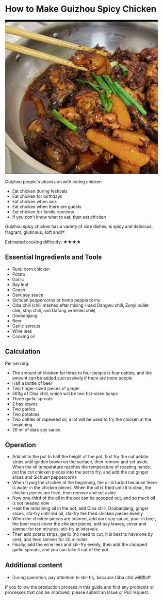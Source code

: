 # How to Make Guizhou Spicy Chicken

![Guizhou Spicy Chicken](./贵州辣子鸡.jpg)

Guizhou people's obsession with eating chicken

*   Eat chicken during festivals
*   Eat chicken for birthdays
*   Eat chicken when sick
*   Eat chicken when there are guests
*   Eat chicken for family reunions
*   If you don’t know what to eat, then eat chicken

Guizhou spicy chicken has a variety of side dishes, is spicy and delicious, fragrant, glutinous, soft and烂

Estimated cooking difficulty: ★★★★

## Essential Ingredients and Tools

- Rural corn chicken
- Potato
- Garlic
- Bay leaf
- Ginger
- Dark soy sauce
- Sichuan peppercorns or hemp peppercorns
- Ciba chili (chili mashed after mixing Huaxi Dangwu chili, Zunyi bullet chili, strip chili, and Dafang wrinkled chili)
- Doubanjiang
- Beer
- Garlic sprouts
- Wine lees
- Cooking oil

## Calculation

Per serving:

- The amount of chicken for three to four people is four catties, and the amount can be added successively if there are more people
- Half a bottle of beer
- Two finger-sized pieces of ginger
- 500g of Ciba chili, which will be two fist-sized lumps
- Three garlic sprouts
- 2 bay leaves
- Two garlics
- Two potatoes
- Two catties of rapeseed oil, a lot will be used to fry the chicken at the beginning
- 20 ml of dark soy sauce

## Operation

- Add oil to the pot to half the height of the pot, first fry the cut potato strips until golden brown on the surface, then remove and set aside. When the oil temperature reaches the temperature of roasting hands, put the cut chicken pieces into the pot to fry, and add the cut ginger slices and Sichuan peppercorns
- When frying the chicken at the beginning, the oil is turbid because there is water in the chicken pieces. When the oil is fried until it is clear, the chicken pieces are fried, then remove and set aside
- Now one-third of the oil in the pot can be scooped out, and so much oil is not needed now
- Heat the remaining oil in the pot, add Ciba chili, Doubanjiang, ginger slices, stir-fry until red oil, stir-fry the fried chicken pieces evenly
- When the chicken pieces are colored, add dark soy sauce, pour in beer, the beer must cover the chicken pieces, add bay leaves, cover and simmer for ten minutes, stir-fry at intervals
- Then add potato strips, garlic (no need to cut, it is best to have one by one), and then simmer for 20 minutes
- Finally, add the wine lees and stir-fry evenly, then add the chopped garlic sprouts, and you can take it out of the pot

## Additional content

- During operation, pay attention to stir-fry, because Ciba chili will糊off

If you follow the production process in this guide and find any problems or processes that can be improved, please submit an Issue or Pull request.
